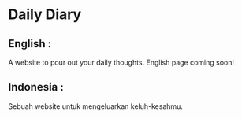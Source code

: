 # Daily Diary
## English :
A website to pour out your daily thoughts. English page coming soon!
## Indonesia :
Sebuah website untuk mengeluarkan keluh-kesahmu.
